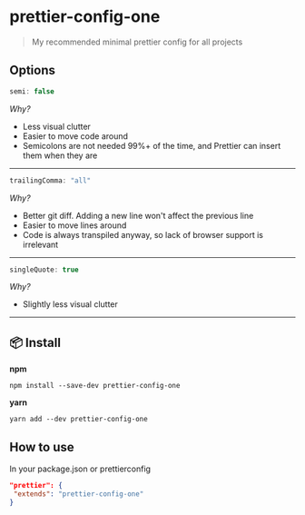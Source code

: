 # prettier-config-one

> My recommended minimal prettier config for all projects

## Options

```js
semi: false
```

_Why?_

 - Less visual clutter
 - Easier to move code around
 - Semicolons are not needed 99%+ of the time, and Prettier can insert them when they are

---

```js
trailingComma: "all"
```

_Why?_

 - Better git diff. Adding a new line won't affect the previous line
 - Easier to move lines around
 - Code is always transpiled anyway, so lack of browser support is irrelevant

---

```js
singleQuote: true
```

_Why?_

 - Slightly less visual clutter

---

## :package: Install

**npm**

```
npm install --save-dev prettier-config-one
```

**yarn**

```
yarn add --dev prettier-config-one
```

## How to use

In your package.json or prettierconfig

```json
"prettier": {
 "extends": "prettier-config-one"
}
```
